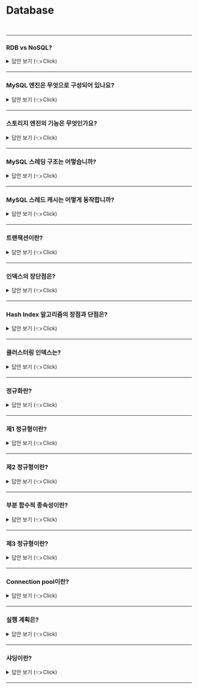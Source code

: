 # Database
<br>

-----------------------
### RDB vs NoSQL?

<details>
   <summary> 답안 보기 (👈 Click)</summary>
<br />

+ RDB
    - RDB는 테이블 형식의 고정된 스키마를 제공합니다. 
    - RDB는 테이블 간 Join문을 제공합니다.
    - RDB는 트랜잭션 기능을 제공합니다.
    - RDB는 엄격한 Schama로 데이터 중복이 없기 때문에 update가 많은 경우에 유리합니다. 
    - RDB는 Scale-up에 유리합니다. 

+ NoSQL
    - NoSQL은 다양한 형식으로 저장됩니다.(ex) Key-value, Graph-based, Column-based 등)
    - NoSQL은 일반적으로 Join문을 제공하지 않습니다. 
    - NoSQL은 일반적으로 트랜잭션 기능을 제공하지 않습니다. 
    - NoSQL은 빠른 읽기 성능을 가지고 있으므로, 일반적으로 많은 데이터를 읽는 서비스에 유리합니다. 
    - NoSQL은 Scale-out에 유리합니다. 

</details>

-----------------------

### MySQL 엔진은 무엇으로 구성되어 있나요?

<details>
   <summary> 답안 보기 (👈 Click)</summary>
<br />

+ MySQL 엔진은 클라이언트로부터의 접속 및 쿼리 요청을 처리하는 커넥션 핸들러, <br> 
  SQL 파서 및 전처리기,<br>
  쿼리의 최적화된 실행을 위한 옵티마이저가 중심을 이룹니다. 

</details>

-----------------------

### 스토리지 엔진의 기능은 무엇인가요?

<details>
   <summary> 답안 보기 (👈 Click)</summary>
<br />

+ 스토리지 엔진은 실제 데이터를 디스크 스토리지에 저장하거나, <br>
  디스크 스토리지로부터 데이터를 읽어오는 부분을 전담합니다. <br>
  MySQL 서버에서 MySQL 엔진은 하나지만, 스토리지 엔진은 여러 개를 동시에 사용할 수 있습니다. <br> 
  각 스토리지 엔진은 성능 향상을 위해 InnoDB 버퍼 풀(InnoDB 스토리지 엔진), 키 캐시(MyISAM 스토리지 엔진) <br>
  과 같은 기능을 내장하고 있습니다.  
   

</details>

-----------------------


### MySQL 스레딩 구조는 어떻습니까?

<details>
   <summary> 답안 보기 (👈 Click)</summary>
<br />

+ MySQL 서버는 프로세스 기반이 아니라 스레드 기반으로 동작하며, <br>
  크게 포그라운드(Foreground) 스레드와 백그라운드(Background) 스레드로 구분할 수 있습니다. <br>
  백그라운드 스레드의 개수는 MySQL 서버의 설정 내용에 따라 가변적일 수 있습니다. <br> 
  포그라운드 스레드는 최소한 MySQL 서버에 접속된 클라이언트의 수만큼 존재하며, <br>
  주로 각 클라이언트 사용자가 요청하는 쿼리 문장을 처리합니다. <br> 
   
</details>

-----------------------

### MySQL 스레드 캐시는 어떻게 동작합니까?

<details>
   <summary> 답안 보기 (👈 Click)</summary>
<br />

+ 클라이언트사용자가 작업을 마치고, 커넥션을 종료하면 해당 커넥션을 담당하던 스레드는<br>
  다시 스레드 캐시(Thread Cache)로 되돌아갑니다.<br>
  이 때, 이미 스레드 캐시에 일정 개수 이상의 대기 중인 스레드가 있으면, <br>
  스레드 캐시에 넣지 않고 스레드를 종료시켜 일정 개수의 스레드만 스레드 캐시에 존재하게 합니다.<br>
  이 때, 스레드 캐시에 유지할 수 있는 최대 스레드 개수는 thread_cache_size 시스템 변수로 설정합니다. 
   
</details>

-----------------------

### 트랜잭션이란?

<details>
   <summary> 답안 보기 (👈 Click)</summary>
<br />

+ 

</details>

-----------------------

### 인덱스의 장단점은?

<details>
   <summary> 답안 보기 (👈 Click)</summary>
<br />

+ 장점
    - 인덱스는 일종의 색인으로서, 매우 빠른 검색을 가능하게 한다는 점이 장점입니다. 

+ 단점
    - 인덱스는 데이터를 업데이트하거나 삭제할 때, 매번 정렬을 해줘야 하므로,
      업데이트 및 삭제의 성능은 떨어질 수 있다는 단점이 있습니다. 

</details>

-----------------------
### Hash Index 알고리즘의 장점과 단점은?

<details>
   <summary> 답안 보기 (👈 Click)</summary>
<br />

-----------------------
+ 장점
    - Hash Index 알고리즘은 해시 값을 인덱싱하므로, 매우 빠른 검색을 지원합니다.  
+ 단점
    - 값을 변형하여 저장하므로, 전방(Prefix) 검색과 같은 것에 사용이 불가능합니다.
</details>

-----------------------

### 클러스터링 인덱스는?

<details>
   <summary> 답안 보기 (👈 Click)</summary>
<br />

+ 프라이머리 키 값이 비슷한 레코드끼리 묶어서 저장하는 것을 클러스터링 인덱스라고 표현합니다. <br>
  즉, 프라이머리 키 값에 의해 레코드의 저장 위치가 결정되며, 프라이머리 키 값이 변경된다면 <br>
  그 레코드의 물리적인 저장 위치도 바뀌어야 합니다. <br>
  클러스터링 인덱스는 테이블의 프라이머리 키에 대해서만 적용되는 내용이며, <br> 
  주로 비슷한 값들을 동시에 조회하는 경우가 많다는 점에 착안한 것입니다. <br>
</details>

-----------------------
### 정규화란?

<details>
   <summary> 답안 보기 (👈 Click)</summary>
<br />

+ 정규화란 하나의 릴레이션에 하나의 의미만 존재할 수 있도록 릴레이션을 분해해 나가는 과정을 의미합니다. <br> 
  반면, 비정규형은 하나의 튜플에서 속성을 입력되는 도메인 값으로 여러 개의 값이 들어와서, 원자성을 갖지 못하는 경우를 의미합니다. <br>
  제1 정규화란 원자값이 아닌 도메인을 분해하여 어떤 릴레이션 R에 속한 모든 도메인이 원자값으로만 설계하는 것을 의미합니다. <br> 
   
  제2 정규형은 어떤 릴레이션 R이 제1정규화에 속하고, 기본키에 속하지 않는 모든 속성이 기본키에 완전 함수적 종속이면 충족하는 정규화 <br> 
   
  제3 정규형은 어떤 릴레이션 R이 제2정규화에 속하고, 기본키에 속하지 않는 모든 속성이 기본키에 이행적 함수 종속이 아닌 상태의 관계 <br> 
 
[참고: SQL 첫걸음] 
+ 정규화란 데이터베이스의 테이블을 규정된 올바른 형태로 개선해나가는 것입니다. <br> 
  정규화는 데이터베이스의 설계 단계에서 행해집니다. <br> 
  경우에 따라서는 기존 시스템을 재검토할 때 정규화하는 경우도 있습니다. <br> 
   
  여기서 말하는 올바른 형태란 주관적 기준이라 할 수 있습니다. <br> 
  정규화의 순서는 이전의 데이터베이스 기술자들이 고안해 정리한 것입니다. <br> 
  이를 참고하여 정규화하는 과정을 통해 관계형 데이터베이스가 효율적으로 동작하도록 <br> 
  만들 수 있습니다. <br> 
  
</details>

-----------------------

### 제1 정규형이란?

<details>
   <summary> 답안 보기 (👈 Click)</summary>
<br />
   
[참고: SQL 첫걸음] 
+ 관계형 데이터베이스의 테이블에는 하나의 셀에 하나의 값만 저장할 수 있다는 제약이 있습니다. <br> 
  이로 인해 주문상품의 데이터를 그대로 테이블로 만들 수는 없습니다. <br>
  적어도 상품 코드와 상품명, 개수 데이터를 담는 세 개의 열로 나누어야 합니다. <br> 

  제1정규화에서는 중복을 제거하는 테이블의 분할도 이루어집니다. <br> 
  예를 들면, 한 번의 주문으로 여러 개의 상품을 주문할 수 있으므로, <br> 
  주문번호, 날짜, 성명, 연락처가 동일한 값을 가지는 행이 여러 개 존재할 수 있습니다. <br> 
  이 때, 동일한 값을 가지는 행이 여러 개 존재하지 않도록 하나로 정리해야 합니다. <br> 
   
  즉, 제1정규화에서는 반복된 부분을 찾아내서 테이블을 분할하고, <br>
  기본키가 될 열을 작성할 수 있습니다. 
   
</details>

-----------------------


### 제2 정규형이란?

<details>
   <summary> 답안 보기 (👈 Click)</summary>
<br />
   
[참고: SQL 첫걸음] 
+ 제1정규화에서 테이블에 기본키를 작성한 것과 같은 방법으로, <br> 
  제2정규화에서는 데이터가 중복하는 부분을 찾아내어, 테이블로 분할해 나갑니다. <br> 
  이 때, 기본키에 의해 특정되는 열과 그렇지 않은 열로 나누는 것으로 정규화가 이루어집니다. <br> 
   
  주문상품 테이블을 살펴보면, 주문상품의 기본키는 주문번호와 상품코드의 두 개의 열로 되어 있습니다. <br> 
  주문번호 1에 상품코드가 0001인 상품 주문량은 총 1개라는 것을 알 수 있습니다. <br> 
  이것은 기본키를 바탕으로 특정되는 데이터입니다. <br> 
   
  즉, 개수 열은 기본키가 결정되고 나면 특정할 수 있는 것입니다. <br> 
  한편, 상품명은 주문번호와 관계없이 상품코드만으로 특정할 수 있습니다. <br> 
  상품코드는 기본키의 일부이긴 하지만 단독으로 기본키 역할을 할 수는 없습니다. <br>
   
  이처럼 두 가지로 분류할 수 있으므로, 두 개의 테이블로 분할하겠습니다. <br> 
  테이블명은 '상품'이라고 하겠습니다. <br> 
  
  상품 테이블은 상품코드만으로 기본키를 지정했습니다. <br>
  어려운 말로 표현하자면 부분 함수종속성을 찾아내서 테이블을 분할하는 것이 제2정규화입니다. <br>
  여기서 함수종속성이란 키 값을 이용해 데이터를 특정지을 수 있는 것을 가리킵니다. <br>  
   
</details>

-----------------------


### 부분 함수적 종속성이란?

<details>
   <summary> 답안 보기 (👈 Click)</summary>
<br />
   
[참고: ] 
+ 
</details>

-----------------------

### 제3 정규형이란?

<details>
   <summary> 답안 보기 (👈 Click)</summary>
<br />
   
[참고: SQL 첫걸음] 
+ 제3 정규화 또한 중복하는 부분을 찾아내어, 테이블을 분할하는 수법입니다. <br> 
  제2정규화의 경우에는 기본키에 중복이 없는지 조사했습니다만, 제3정규화에서는 기본키 이외의 부분에서 중복이 없는지를 조사합니다. <br> 
  
  분할하기 전의 주문 테이블을 살펴보면 데이터가 중복되어 있습니다. <br> 
  같은 사람이 여러 번 주문하는 경우가 있기 때문입니다. <br> 
  이 때, 주문 테이블에서 이름을 기준으로 연락처를 특정지을 수 있습니다. <br> 
  단, 주문 테이블의 기본키는 어디까지나 주문번호로, 이름은 기본키와는 관계가 없습니다. <br>
  한편 분할하여 새로 만들 테이블의 이름은 '고객'이라 붙였습니다. <br>
  
  여기서도 이름을 기본키로 지정하면 동명이인의 경우 데이터를 제대로 저장할 수 없으므로, <br>
  고객번호를 기본키로 지정하여 고객 테이블을 작성했습니다. 
  
   
</details>

-----------------------

### Connection pool이란?

<details>
   <summary> 답안 보기 (👈 Click)</summary>
<br />

+ 애플리케이션의 스레드에서 데이터베이스에 접근하기 위해 Connection이 필요함 <br>
  데이터베이스와 Connection 객체들을 미리 생성해 Pool에 저장해 두었다가, 클라이언트의 요청이 들어올때마다 <br>
  사용/반환하는 방식을 의미합니다.
   
  Connection Pool의 데이터베이스 접근 과정은 다음과 같습니다. <br>
  (1) 웹 컨테이너가 실행되면 데이터베이스와 연결된 Connection 객체들을 미리 생성해 Pool에 저장 <br>
  (2) 클라이언트 요청 시 Pool에서 Connection 객체를 가져와 데이터베이스 접근 
  (3) 요청 처리가 끝나면 사용된 Connection 객체를 다시 Pool에 반환
   
  Connection Pool의 장점은 다음과 같습니다.
  (1) 매 연결마다 Connection 객체를 생성/제거하는 비용이 감소합니다. 
  (2) 미리 생성된 Connection 객체를 사용하믈모 데이터베이스 접근 시간을 단축합니다. 
  (3) Connection 수를 제한해 부하를 조정할 수 있습니다. 
   
  Connection Pool의 단점은 다음과 같습니다. 
  (1) Connection 또한 객체이므로 메모리를 차지합니다. 
  (2) Connection 개수를 잘못 설정할 경우, 쓸모없는 Connection이 발생할 수 있습니다. 
   
  Connection이 부족할 경우 
  (1) 모든 Connection이 요청을 처리 중일 때, 해당 클라이언트의 요청을 대기 상태로 전환합니다.
  (2) Pool에 Connection 객체가 반환되면 순차적으로 요청을 처리합니다.  
</details>

-----------------------

### 실행 계획은?

<details>
   <summary> 답안 보기 (👈 Click)</summary> (작성중)
<br />

+ 
</details>

-----------------------

### 샤딩이란?

<details>
   <summary> 답안 보기 (👈 Click)</summary> (작성중)
<br />
+ https://aws.amazon.com/ko/what-is/database-sharding/
+ 데이터베이스 샤딩은 대규모 데이터베이스를 여러 머신에 저장하는 프로세스입니다. <br>
  단일 머신 또는 데이터베이스 서버는 제한된 양의 데이터만 저장하고 처리할 수 있습니다. <br> 
  데이터베이스 샤딩은 데이터를 샤드라고 하는 더 작은 정크로 분할하고, <br>
  여러 데이터베이스 서버에 저장함으로써 이러한 한계를 극복합니다.<br> 
  모든 데이터베이스 서버의 기본 기술은 일반적으로 동일하며 함께 작동하여 데이터를 저장하고 처리합니다. <br>
    
+ 애플리케이션이 성장함에 따라 애플리케이션 사용자 수와 애플리케이션에 저장되는 데이터의 양도 시간이 갈수록 증가합니다. <br> 
  데이터 볼륨이 너무 커지고 애플리케이션을 사용하여 동시에 정보를 읽거나 저장하려고 하는 사용자가 너무 많아지면 <br>
  데이터베이스에서 병목 현상이 발생합니다. <br> 
  이로 인해 애플리케이션 속도가 느려지고, 고객 경험에 영향을 미치게 됩니다. <br>
  이에 대한 솔루션의 하나로, 여러 샤드에서 더 작은 데이터 세트를 병렬로 처리하는 데이터베이스 샤딩을 사용하면 이 문제를 해결할 수 있습니다. <br> 
   
+ 데이터베이스 샤딩의 이점은 다음과 같습니다. 
  (1) 응답 시간 개선
  - 대규모의 단일 데이터베이스에서는 데이터를 검색하는데 시간이 더 오래 걸립니다. <br> 
    데이터베이스 관리 시스템은 올바른 데이터를 찾기 위해 여러 행을 검색해야 합니다. <br> 
    그에 비해 데이터 샤드는 전체 데이터베이보다 행 수가 적습니다. <br> 
    따라서 샤딩된 데이터베이스에서는 특정 정보를 검색하거나 쿼리를 실행하는데 걸리는 시간이 단축됩니다. <br>
   
  (2) 전체 서비스 중단 방지 
  - 데이터베이스를 호스팅하는 컴퓨터에서 장애가 발생하면 데이터베이스를 사용하는 어플리케이션에서도 오류가 발생합니다. <br> 
    데이터베이스 샤딩은 데이터베이스의 일부를 다른 컴퓨터에 배포함으로써 이 같은 문제를 방지합니다. <br>
    컴퓨터 중 하나에서 장애가 발생하더라도 정상 작동하는 다른 샤드를 사용하여 작동할 수 있으므로 애플리케이션이 중단되지 않습니다.<br> 
    즉, 샤드 중 하나를 사용할 수 없게 되더라도 대체 샤드에서 데이터에 액세스하고 복원할 수 있습니다. <br> 
     
  (3) 효율적인 크기 조정 
  - 데이터베이스가 확장되면 더 많은 컴퓨팅 리소스를 소비하고, 결국 스토리지의 최대 용량에 도달하게 됩니다. <br>
    이 경우 조직은 데이터베이스 샤딩을 사용하여 더 많은 컴퓨팅 리소스를 추가함으로써 데이터베이스의 확장을 지원할 수 있습니다. <br> 
    유지 관리를 위해 애플리케이션을 종료하지 않고도 런타임에 새 샤드를 추가할 수 있습니다.  
   
</details>

-----------------------

